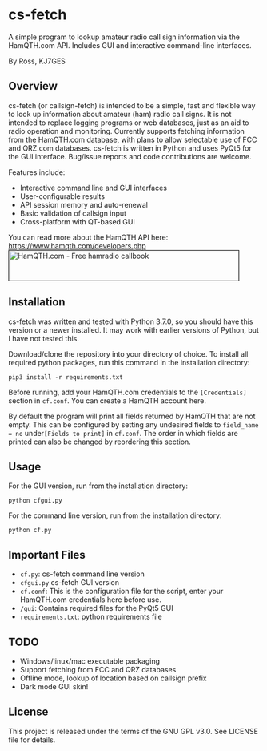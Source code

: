 # cs-fetch
A simple program to lookup amateur radio call sign information via the HamQTH.com API. Includes GUI and 
interactive command-line interfaces.

By Ross, KJ7GES

## Overview
cs-fetch (or callsign-fetch) is intended to be a simple, fast and flexible way to look up information about
amateur (ham) radio call signs. It is not intended to replace logging programs or web databases, just as an aid to
radio operation and monitoring. Currently supports fetching information from the HamQTH.com database, with plans to
allow selectable use of FCC and QRZ.com databases. cs-fetch is written in Python and uses PyQt5 for the GUI interface. 
Bug/issue reports and code contributions are welcome.

Features include:
- Interactive command line and GUI interfaces
- User-configurable results
- API session memory and auto-renewal
- Basic validation of callsign input
- Cross-platform with QT-based GUI 

You can read more about the HamQTH API here: https://www.hamqth.com/developers.php
<a href="https://www.hamqth.com">
    <img src="https://www.hamqth.com/images/hamqth_460x60.png" border="1" height="60" width="460" alt="HamQTH.com - Free hamradio callbook">
</a> 

## Installation
cs-fetch was written and tested with Python 3.7.0, so you should have this version or a newer installed.
It may work with earlier versions of Python, but I have not tested this.

Download/clone the repository into your directory of choice. To install all required python packages, run this 
command in the installation directory:
```
pip3 install -r requirements.txt
```

Before running, add your HamQTH.com credentials to the `[Credentials]` section in `cf.conf`. 
You can create a HamQTH account here.

By default the program will print all fields returned by HamQTH that are not empty. This can be configured by
setting any undesired fields to `field_name = no` under`[Fields to print]` in `cf.conf`. 
The order in which fields are printed can also be changed by reordering this section.

## Usage
For the GUI version, run from the installation directory:
```
python cfgui.py
```

For the command line version, run from the installation directory:
```
python cf.py
```

## Important Files
- `cf.py`: cs-fetch command line version
- `cfgui.py` cs-fetch GUI version
- `cf.conf`: This is the configuration file for the script, enter your HamQTH.com credentials here before use.
- `/gui`: Contains required files for the PyQt5 GUI
- `requirements.txt`: python requirements file

## TODO
- Windows/linux/mac executable packaging
- Support fetching from FCC and QRZ databases
- Offline mode, lookup of location based on callsign prefix
- Dark mode GUI skin!

## License
This project is released under the terms of the GNU GPL v3.0. See LICENSE file for details.

